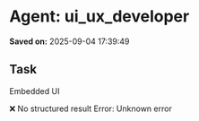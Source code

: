 # Agent: ui_ux_developer
**Saved on:** 2025-09-04 17:39:49

## Task
Embedded UI

❌ No structured result
Error: Unknown error

